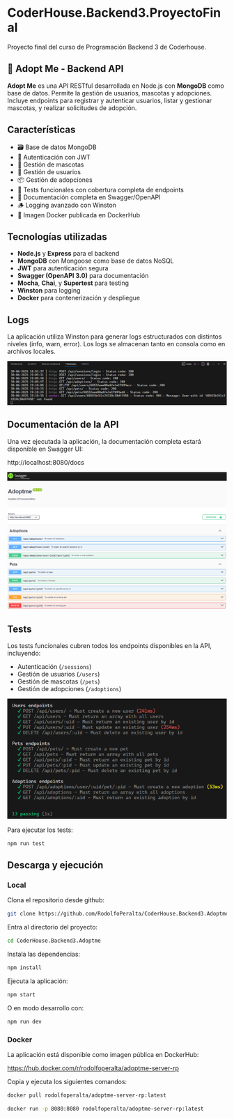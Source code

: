 # CoderHouse.Backend3.ProyectoFinal

Proyecto final del curso de Programación Backend 3 de Coderhouse.

## 🐾 Adopt Me - Backend API

**Adopt Me** es una API RESTful desarrollada en Node.js con **MongoDB** como base de datos. Permite la gestión de usuarios, mascotas y adopciones. Incluye endpoints para registrar y autenticar usuarios, listar y gestionar mascotas, y realizar solicitudes de adopción.

## Características

- 🗃️ Base de datos MongoDB
- 🔐 Autenticación con JWT
- 🐶 Gestión de mascotas
- 👤 Gestión de usuarios
- 📦 Gestión de adopciones
- 🧪 Tests funcionales con cobertura completa de endpoints
- 📝 Documentación completa en Swagger/OpenAPI
- 🪵 Logging avanzado con Winston
- 🐳 Imagen Docker publicada en DockerHub

## Tecnologías utilizadas

- **Node.js** y **Express** para el backend
- **MongoDB** con Mongoose como base de datos NoSQL
- **JWT** para autenticación segura
- **Swagger (OpenAPI 3.0)** para documentación
- **Mocha**, **Chai**, y **Supertest** para testing
- **Winston** para logging
- **Docker** para contenerización y despliegue

## Logs

La aplicación utiliza Winston para generar logs estructurados con distintos niveles (info, warn, error). Los logs se almacenan tanto en consola como en archivos locales.

![alt text](/assets/image-1.png)

## Documentación de la API

Una vez ejecutada la aplicación, la documentación completa estará disponible en Swagger UI: 

http://localhost:8080/docs

![alt text](/assets/image.png)

## Tests

Los tests funcionales cubren todos los endpoints disponibles en la API, incluyendo:

- Autenticación (`/sessions`)
- Gestión de usuarios (`/users`)
- Gestión de mascotas (`/pets`)
- Gestión de adopciones (`/adoptions`)

![alt text](/assets/image-2.png)

Para ejecutar los tests:

```bash
npm run test
```

## Descarga y ejecución

### Local

Clona el repositorio desde github:

```bash
git clone https://github.com/RodolfoPeralta/CoderHouse.Backend3.Adoptme.git
```

Entra al directorio del proyecto:

```bash
cd CoderHouse.Backend3.Adoptme
```

Instala las dependencias:

```bash
npm install 
```

Ejecuta la aplicación:

```bash
npm start
```

O en modo desarrollo con:

```bash
npm run dev
````

### Docker

La aplicación está disponible como imagen pública en DockerHub: 

https://hub.docker.com/r/rodolfoperalta/adoptme-server-rp

Copia y ejecuta los siguientes comandos:

```bash
docker pull rodolfoperalta/adoptme-server-rp:latest
```

```bash
docker run -p 8080:8080 rodolfoperalta/adoptme-server-rp:latest
```



